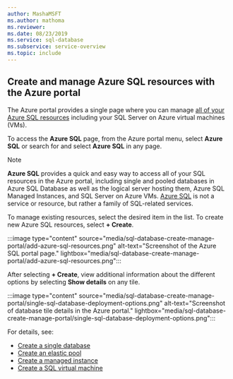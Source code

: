 ```yaml
---
author: MashaMSFT
ms.author: mathoma
ms.reviewer: 
ms.date: 08/23/2019
ms.service: sql-database
ms.subservice: service-overview
ms.topic: include
---
```


## Create and manage Azure SQL resources with the Azure portal

The Azure portal provides a single page where you can manage [all of your Azure SQL resources](https://go.microsoft.com/fwlink/?linkid=2100641) including your SQL Server on Azure virtual machines (VMs).

To access the **Azure SQL** page, from the Azure portal menu, select **Azure SQL** or search for and select **Azure SQL** in any page.

> [!NOTE]
> **Azure SQL** provides a quick and easy way to access all of your SQL resources in the Azure portal, including single and pooled databases in Azure SQL Database as well as the logical server hosting them, Azure SQL Managed Instances, and SQL Server on Azure VMs. [Azure SQL](../azure-sql-iaas-vs-paas-what-is-overview.md) is not a service or resource, but rather a family of SQL-related services.

To manage existing resources, select the desired item in the list. To create new Azure SQL resources, select **+ Create**.

:::image type="content" source="media/sql-database-create-manage-portal/add-azure-sql-resources.png" alt-text="Screenshot of the Azure SQL portal page."  lightbox="media/sql-database-create-manage-portal/add-azure-sql-resources.png":::

After selecting **+ Create**, view additional information about the different options by selecting **Show details** on any tile.

:::image type="content" source="media/sql-database-create-manage-portal/single-sql-database-deployment-options.png" alt-text="Screenshot of database tile details in the Azure portal."  lightbox="media/sql-database-create-manage-portal/single-sql-database-deployment-options.png":::

For details, see:

- [Create a single database](../database/single-database-create-quickstart.md)
- [Create an elastic pool](../database/elastic-pool-overview.md#create-a-new-sql-database-elastic-pool-by-using-the-azure-portal)
- [Create a managed instance](../managed-instance/instance-create-quickstart.md)
- [Create a SQL virtual machine](../virtual-machines/windows/sql-vm-create-portal-quickstart.md)